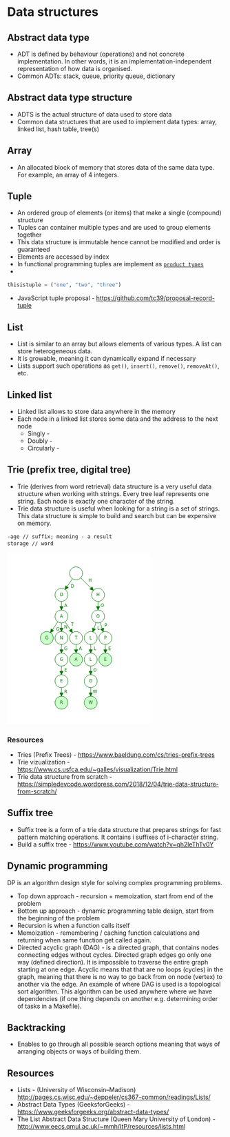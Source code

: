 # Data structures

## Abstract data type

- ADT is defined by behaviour (operations) and not concrete implementation. In other words, it is an implementation-independent representation of how data is organised.
- Common ADTs: stack, queue, priority queue, dictionary

## Abstract data type structure

- ADTS is the actual structure of data used to store data
- Common data structures that are used to implement data types: array, linked list, hash table, tree(s)

## Array

- An allocated block of memory that stores data of the same data type. For example, an array of 4 integers.

## Tuple

- An ordered group of elements (or items) that make a single (compound) structure
- Tuples can container multiple types and are used to group elements together
- This data structure is immutable hence cannot be modified and order is guaranteed
- Elements are accessed by index
- In functional programming tuples are implement as [`product types`](/notes/programming-languages.md#product-types)
-

```python
thisistuple = ("one", "two", "three")
```
- JavaScript tuple proposal - https://github.com/tc39/proposal-record-tuple



## List

- List is similar to an array but allows elements of various types. A list can store heterogeneous data.
- It is growable, meaning it can dynamically expand if necessary
- Lists support such operations as `get()`, `insert()`, `remove()`, `removeAt()`, etc.

## Linked list

- Linked list allows to store data anywhere in the memory
- Each node in a linked list stores some data and the address to the next node
  - Singly - 
  - Doubly - 
  - Circularly - 

## Trie (prefix tree, digital tree)

- Trie (derives from word retrieval) data structure is a very useful data structure when working with strings. Every tree leaf represents one string. Each node is exactly one character of the string. 
- Trie data structure is useful when looking for a string is a set of strings. This data structure is simple to build and search but can be expensive on memory.

```
-age // suffix; meaning - a result
storage // word
```

![Trie](/assets/trie-data-structure.png?raw=true "Optional")

### Resources

- Tries (Prefix Trees) - https://www.baeldung.com/cs/tries-prefix-trees
- Trie vizualization - https://www.cs.usfca.edu/~galles/visualization/Trie.html
- Trie data structure from scratch - https://simpledevcode.wordpress.com/2018/12/04/trie-data-structure-from-scratch/

## Suffix tree

- Suffix tree is a form of a trie data structure that prepares strings for fast pattern matching operations. It contains i suffixes of i-character string.
- Build a suffix tree - https://www.youtube.com/watch?v=qh2leThTv0Y

## Dynamic programming

DP is an algorithm design style for solving complex programming problems.

- Top down approach - recursion + memoization, start from end of the problem
- Bottom up approach - dynamic programming table design, start from the beginning of the problem
- Recursion is when a function calls itself
- Memoization - remembering / caching function calculations and returning when same function get called again.
- Directed acyclic graph (DAG) - is a directed graph, that contains nodes connecting edges without cycles. Directed graph edges go only one way (defined direction). It is impossible to traverse the entire graph starting at one edge. Acyclic means that that are no loops (cycles) in the graph, meaning that there is no way to go back from on node (vertex) to another via the edge. An example of where DAG is used is a topological sort algorithm. This algorithm can be used anywhere where we have dependencies (if one thing depends on another e.g. determining order of tasks in a Makefile).

## Backtracking

- Enables to go through all possible search options meaning that ways of arranging objects or ways of building them. 

## Resources

- Lists - (University of Wisconsin–Madison) http://pages.cs.wisc.edu/~deppeler/cs367-common/readings/Lists/
- Abstract Data Types (GeeksforGeeks) - https://www.geeksforgeeks.org/abstract-data-types/
- The List Abstract Data Structure (Queen Mary University of London) - http://www.eecs.qmul.ac.uk/~mmh/ItP/resources/lists.html

